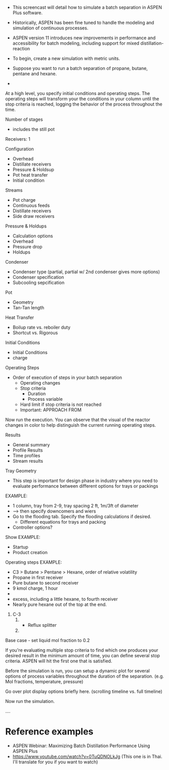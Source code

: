 - This screencast will detail how to simulate a batch separation in ASPEN Plus software.

- Historically, ASPEN has been fine tuned to handle the modeling and simulation of continuous processes. 
- ASPEN version 11 introduces new improvements in performance and accessibility for batch modeling, including support for mixed distillation-reaction

- To begin, create a new simulation with metric units.
- Suppose you want to run a batch separation of propane, butane, pentane and hexane.
-  

At a high level, you specify initial conditions and operating steps. The operating steps will transform your the conditions
in your column until the stop criteria is reached, logging the behavior of the process throughout the time.


Number of stages 
  - includes the still pot

Receivers: 1

Configuration

- Overhead
- Distillate receivers
- Pressure & Holdsup
- Pot heat transfer
- Initial condition

Streams
- Pot charge
- Continuous feeds
- Distillate receivers
- Side draw receivers

Pressure & Holdups
- Calculation options
- Overhead
- Pressure drop
- Holdups

Condenser
- Condenser type (partial, partial w/ 2nd condenser gives more options)
- Condenser specification
- Subcooling sepcification

Pot
- Geometry
- Tan-Tan length

Heat Transfer
- Boilup rate vs. reboiler duty
- Shortcut vs. Rigorous

Initial Conditions
- Initial Conditions
- charge

Operating Steps
- Order of execution of steps in your batch separation
  - Operating changes
  - Stop criteria
    - Duration
    - Process variable
  - Hard limit if stop criteria is not reached
  - Important: APPROACH FROM

Now run the execution. You can observe that the visual of the reactor changes in color to help distinguish the current running operating steps.

Results
  - General summary
  - Profile Results
  - Time profiles
  - Stream results

Tray Geometry
  - This step is important for design phase in industry where you need to evaluate performance between different options for trays or packings

EXAMPLE:
  - 1 column, tray from 2-9, tray spacing 2 ft, 1m/3ft of diameter
  - --> then specify downcomers and wiers
  - Go to the flooding tab. Specify the flooding calculations if desired.
    - Different equations for trays and packing
  - Controller options?

Show EXAMPLE:
  - Startup
  - Product creation

Operating steps EXAMPLE:
  - C3 > Butane > Pentane > Hexane, order of relative volatility
  - Propane in first receiver
  - Pure butane to second receiver
  - 9 kmol charge, 1 hour
  - 
  - excess, including a little hexane, to fourth receiver
  - Nearly pure hexane out of the top at the end.


1. C-3
   1. - Reflux splitter
   2. 

Base case - set liquid mol fraction to 0.2

If you're evaluating multiple stop criteria to find which one produces your desired result in the minimum amount of time,
you can define several stop criteria. ASPEN will hit the first one that is satisfied.


Before the simulation is run, you can setup a dynamic plot for several options of process variables throughout the duration
of the separation. (e.g. Mol fractions, temperature, pressure)

Go over plot display options briefly here. (scrolling timeline vs. full timeline)

Now run the simulation.

....




# Reference examples
- ASPEN Webinar: Maximizing Batch Distillation Performance Using ASPEN Plus
- https://www.youtube.com/watch?v=0TuQDNOLkJg (This one is in Thai. I'll translate for you if you want to watch)

